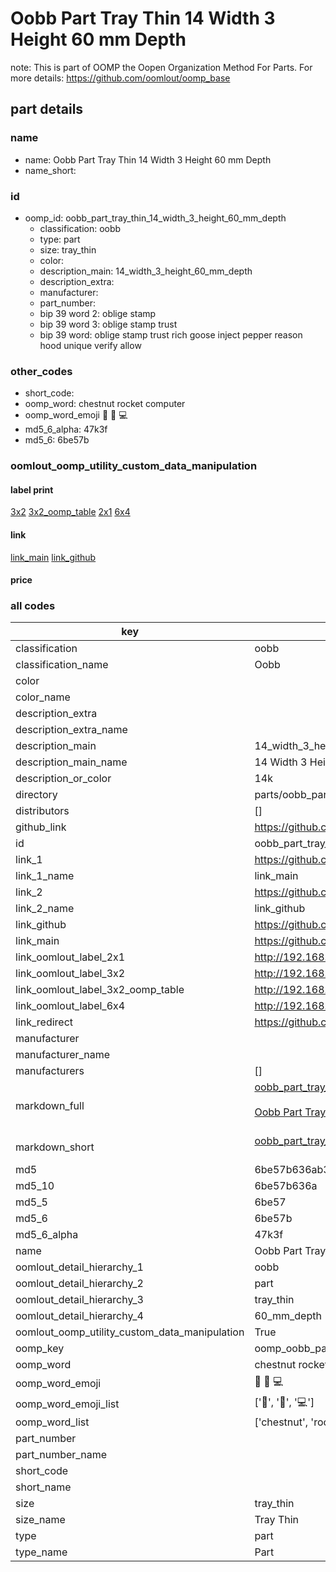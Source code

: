 # Oobb Part Tray Thin 14 Width 3 Height 60 mm Depth  

note: This is part of OOMP the Oopen Organization Method For Parts. For more details: https://github.com/oomlout/oomp_base

##  part details
  







### name
* name: Oobb Part Tray Thin 14 Width 3 Height 60 mm Depth
* name_short: 
### id
* oomp_id: oobb_part_tray_thin_14_width_3_height_60_mm_depth
  * classification: oobb
  * type: part
  * size: tray_thin
  * color: 
  * description_main: 14_width_3_height_60_mm_depth
  * description_extra: 
  * manufacturer: 
  * part_number: 
  * bip 39 word 2: oblige stamp
  * bip 39 word 3: oblige stamp trust
  * bip 39 word: oblige stamp trust rich goose inject pepper reason hood unique verify allow

### other_codes
* short_code: 
* oomp_word: chestnut rocket computer
* oomp_word_emoji :chestnut: :rocket: :computer:
* md5_6_alpha: 47k3f
* md5_6: 6be57b






### oomlout_oomp_utility_custom_data_manipulation
#### label print
[3x2](http://192.168.1.245:1112/?label=oomp%2047k3f)
[3x2_oomp_table](http://192.168.1.108:1112/?label=oomp%2047k3f)
[2x1](http://192.168.1.242:1112/?label=oomp%2047k3f)
[6x4](http://192.168.1.55:1112/?label=oomp%2047k3f)    

#### link

[link_main](https://github.com/oomlout/oomlout_oomp_version_1_messy/tree/main/parts/oobb_part_tray_thin_14_width_3_height_60_mm_depth) [link_github](https://github.com/oomlout/oomlout_oomp_version_1_messy/tree/main/parts/oobb_part_tray_thin_14_width_3_height_60_mm_depth)                             

#### price







### all codes 
| key | value |  
| --- | --- |  
| classification | oobb |  
| classification_name | Oobb |  
| color |  |  
| color_name |  |  
| description_extra |  |  
| description_extra_name |  |  
| description_main | 14_width_3_height_60_mm_depth |  
| description_main_name | 14 Width 3 Height 60 mm Depth |  
| description_or_color | 14k |  
| directory | parts/oobb_part_tray_thin_14_width_3_height_60_mm_depth |  
| distributors | [] |  
| github_link | https://github.com/oomlout/oomlout_oomp_part_src/tree/main/parts/oobb_part_tray_thin_14_width_3_height_60_mm_depth |  
| id | oobb_part_tray_thin_14_width_3_height_60_mm_depth |  
| link_1 | https://github.com/oomlout/oomlout_oomp_version_1_messy/tree/main/parts/oobb_part_tray_thin_14_width_3_height_60_mm_depth |  
| link_1_name | link_main |  
| link_2 | https://github.com/oomlout/oomlout_oomp_version_1_messy/tree/main/parts/oobb_part_tray_thin_14_width_3_height_60_mm_depth |  
| link_2_name | link_github |  
| link_github | https://github.com/oomlout/oomlout_oomp_version_1_messy/tree/main/parts/oobb_part_tray_thin_14_width_3_height_60_mm_depth |  
| link_main | https://github.com/oomlout/oomlout_oomp_version_1_messy/tree/main/parts/oobb_part_tray_thin_14_width_3_height_60_mm_depth |  
| link_oomlout_label_2x1 | http://192.168.1.242:1112/?label=oomp%2047k3f |  
| link_oomlout_label_3x2 | http://192.168.1.245:1112/?label=oomp%2047k3f |  
| link_oomlout_label_3x2_oomp_table | http://192.168.1.108:1112/?label=oomp%2047k3f |  
| link_oomlout_label_6x4 | http://192.168.1.55:1112/?label=oomp%2047k3f |  
| link_redirect | https://github.com/oomlout/oomlout_oomp_version_1_messy/tree/main/parts/oobb_part_tray_thin_14_width_3_height_60_mm_depth |  
| manufacturer |  |  
| manufacturer_name |  |  
| manufacturers | [] |  
| markdown_full | [oobb_part_tray_thin_14_width_3_height_60_mm_depth](none)<br>[](none)<br>[Oobb Part Tray Thin 14 Width 3 Height 60 Mm Depth](none)<br><br> |  
| markdown_short | [oobb_part_tray_thin_14_width_3_height_60_mm_depth](none)<br><br> |  
| md5 | 6be57b636ab3145dd0324b95d3751cc1 |  
| md5_10 | 6be57b636a |  
| md5_5 | 6be57 |  
| md5_6 | 6be57b |  
| md5_6_alpha | 47k3f |  
| name | Oobb Part Tray Thin 14 Width 3 Height 60 mm Depth |  
| oomlout_detail_hierarchy_1 | oobb |  
| oomlout_detail_hierarchy_2 | part |  
| oomlout_detail_hierarchy_3 | tray_thin |  
| oomlout_detail_hierarchy_4 | 60_mm_depth |  
| oomlout_oomp_utility_custom_data_manipulation | True |  
| oomp_key | oomp_oobb_part_tray_thin_14_width_3_height_60_mm_depth |  
| oomp_word | chestnut rocket computer |  
| oomp_word_emoji | :chestnut: :rocket: :computer: |  
| oomp_word_emoji_list | [':chestnut:', ':rocket:', ':computer:'] |  
| oomp_word_list | ['chestnut', 'rocket', 'computer'] |  
| part_number |  |  
| part_number_name |  |  
| short_code |  |  
| short_name |  |  
| size | tray_thin |  
| size_name | Tray Thin |  
| type | part |  
| type_name | Part |  
